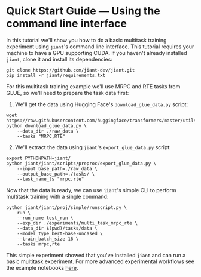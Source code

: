 # Quick Start Guide — Using the command line interface
In this tutorial we'll show you how to do a basic multitask training experiment using `jiant`'s command line interface. This tutorial requires your machine to have a GPU supporting CUDA.
If you haven't already installed `jiant`, clone it and install its dependencies:
```
git clone https://github.com/jiant-dev/jiant.git
pip install -r jiant/requirements.txt
```
For this multitask training example we'll use MRPC and RTE tasks from GLUE, so we'll need to prepare the task data first: 
1. We'll get the data using Hugging Face's `download_glue_data.py` script:
```
wget https://raw.githubusercontent.com/huggingface/transformers/master/utils/download_glue_data.py
python download_glue_data.py \
    --data_dir ./raw_data \
    --tasks "MRPC,RTE"
```
2. We'll extract the data using `jiant`'s `export_glue_data.py` script:
```
export PYTHONPATH=jiant/
python jiant/jiant/scripts/preproc/export_glue_data.py \
    --input_base_path=./raw_data \
    --output_base_path=./tasks/ \
    --task_name_ls "mrpc,rte"
```
Now that the data is ready, we can use `jiant`'s simple CLI to perform multitask training with a single command:
```
python jiant/jiant/proj/simple/runscript.py \
    run \
    --run_name test_run \
    --exp_dir ./experiments/multi_task_mrpc_rte \
    --data_dir $(pwd)/tasks/data \
    --model_type bert-base-uncased \
    --train_batch_size 16 \
    --tasks mrpc,rte
```
This simple experiment showed that you've installed `jiant` and can run a basic multitask experiment. For more advanced experimental workflows see the example notebooks [here](../notebooks).  